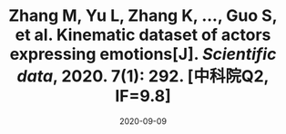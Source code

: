 ---
layout: post
title:  "Zhang M, Yu L, Zhang K, ..., Guo S, et al. Kinematic dataset of actors expressing emotions[J]. <b><i>Scientific data</b></i>, 2020. 7(1): 292. [中科院Q2, IF=9.8]"
workname: "Kinematic dataset of actors expressing emotions"
information: "Zhang M, Yu L, Zhang K, ..., Guo S, et al. [J]. <b><i>Scientific data</b></i>, 2020. 7(1): 292. [中科院Q2, IF=9.8]"
date:   2020-09-09
comments: true
clickable: false
categories: Journals
---